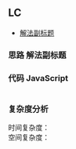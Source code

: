 ## LC

- [解法副标题](#思路-解法副标题1)

### 思路 解法副标题

### 代码 JavaScript

```JavaScript


```

### 复杂度分析

时间复杂度： </br>
空间复杂度：
